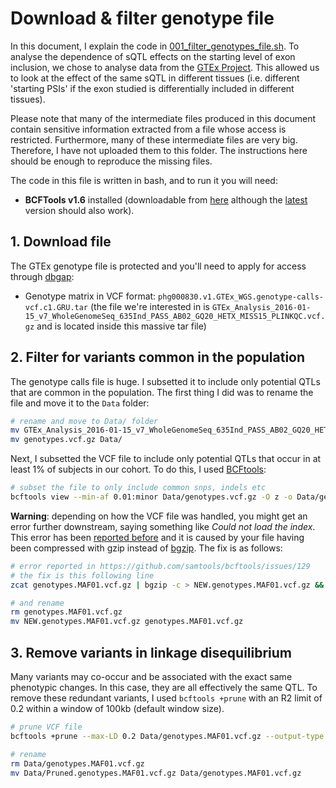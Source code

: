 # Download & filter genotype file

In this document, I explain the code in [001\_filter\_genotypes\_file.sh](001_filter_genotypes_file.sh). To analyse the dependence of sQTL effects on the starting level of exon inclusion, we chose to analyse data from the [GTEx Project](https://www.gtexportal.org/home/). This allowed us to look at the effect of the same sQTL in different tissues (i.e. different 'starting PSIs' if the exon studied is differentially included in different tissues).

Please note that many of the intermediate files produced in this document contain sensitive information extracted from a file whose access is restricted. Furthermore, many of these intermediate files are very big. Therefore, I have not uploaded them to this folder. The instructions here should be enough to reproduce the missing files.

The code in this file is written in bash, and to run it you will need:

* **BCFTools v1.6** installed (downloadable from [here](https://sourceforge.net/projects/samtools/files/samtools/1.6/) although the [latest](https://samtools.github.io/bcftools/) version should also work).

## 1. Download file

The GTEx genotype file is protected and you'll need to apply for access through [dbgap](https://www.ncbi.nlm.nih.gov/projects/gap/cgi-bin/study.cgi?study_id=phs000424.v7.p2):

* Genotype matrix in VCF format: `phg000830.v1.GTEx_WGS.genotype-calls-vcf.c1.GRU.tar` (the file we're interested in is `GTEx_Analysis_2016-01-15_v7_WholeGenomeSeq_635Ind_PASS_AB02_GQ20_HETX_MISS15_PLINKQC.vcf.gz` and is located inside this massive tar file)


## 2. Filter for variants common in the population

The genotype calls file is huge. I subsetted it to include only potential QTLs that are common in the population. The first thing I did was to rename the file and move it to the `Data` folder:

```bash
# rename and move to Data/ folder
mv GTEx_Analysis_2016-01-15_v7_WholeGenomeSeq_635Ind_PASS_AB02_GQ20_HETX_MISS15_PLINKQC.vcf.gz genotypes.vcf.gz
mv genotypes.vcf.gz Data/
```
Next, I subsetted the VCF file to include only potential QTLs that occur in at least 1% of subjects in our cohort. To do this, I used [BCFtools](https://samtools.github.io/bcftools/):

```bash
# subset the file to only include common snps, indels etc
bcftools view --min-af 0.01:minor Data/genotypes.vcf.gz -O z -o Data/genotypes.MAF01.vcf.gz  # 5-6 hours! from 120gb to 37gb
```
**Warning**: depending on how the VCF file was handled, you might get an error further downstream, saying something like *Could not load the index*. This error has been [reported before](https://github.com/samtools/bcftools/issues/129) and it is caused by your file having been compressed with gzip instead of [bgzip](http://www.htslib.org/download/). The fix is as follows:

```bash
# error reported in https://github.com/samtools/bcftools/issues/129
# the fix is this following line
zcat genotypes.MAF01.vcf.gz | bgzip -c > NEW.genotypes.MAF01.vcf.gz && tabix NEW.genotypes.MAF01.vcf.gz # this step can take 3~4 hours

# and rename
rm genotypes.MAF01.vcf.gz
mv NEW.genotypes.MAF01.vcf.gz genotypes.MAF01.vcf.gz
```


## 3. Remove variants in linkage disequilibrium

Many variants may co-occur and be associated with the exact same phenotypic changes. In this case, they are all effectively the same QTL. To remove these redundant variants, I used `bcftools +prune` with an R2 limit of 0.2 within a window of 100kb (default window size).

```bash
# prune VCF file
bcftools +prune --max-LD 0.2 Data/genotypes.MAF01.vcf.gz --output-type z --output Data/Pruned.genotypes.MAF01.vcf.gz 

# rename
rm Data/genotypes.MAF01.vcf.gz
mv Data/Pruned.genotypes.MAF01.vcf.gz Data/genotypes.MAF01.vcf.gz
```